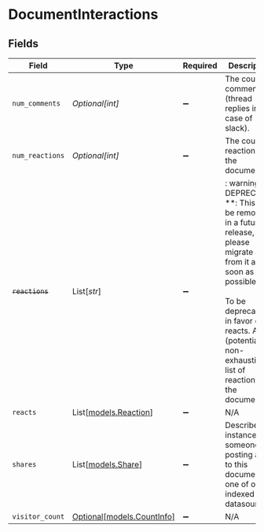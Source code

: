 # DocumentInteractions


## Fields

| Field                                                                                                                                                                                                                            | Type                                                                                                                                                                                                                             | Required                                                                                                                                                                                                                         | Description                                                                                                                                                                                                                      |
| -------------------------------------------------------------------------------------------------------------------------------------------------------------------------------------------------------------------------------- | -------------------------------------------------------------------------------------------------------------------------------------------------------------------------------------------------------------------------------- | -------------------------------------------------------------------------------------------------------------------------------------------------------------------------------------------------------------------------------- | -------------------------------------------------------------------------------------------------------------------------------------------------------------------------------------------------------------------------------- |
| `num_comments`                                                                                                                                                                                                                   | *Optional[int]*                                                                                                                                                                                                                  | :heavy_minus_sign:                                                                                                                                                                                                               | The count of comments (thread replies in the case of slack).                                                                                                                                                                     |
| `num_reactions`                                                                                                                                                                                                                  | *Optional[int]*                                                                                                                                                                                                                  | :heavy_minus_sign:                                                                                                                                                                                                               | The count of reactions on the document.                                                                                                                                                                                          |
| ~~`reactions`~~                                                                                                                                                                                                                  | List[*str*]                                                                                                                                                                                                                      | :heavy_minus_sign:                                                                                                                                                                                                               | : warning: ** DEPRECATED **: This will be removed in a future release, please migrate away from it as soon as possible.<br/><br/>To be deprecated in favor of reacts. A (potentially non-exhaustive) list of reactions for the document. |
| `reacts`                                                                                                                                                                                                                         | List[[models.Reaction](../models/reaction.md)]                                                                                                                                                                                   | :heavy_minus_sign:                                                                                                                                                                                                               | N/A                                                                                                                                                                                                                              |
| `shares`                                                                                                                                                                                                                         | List[[models.Share](../models/share.md)]                                                                                                                                                                                         | :heavy_minus_sign:                                                                                                                                                                                                               | Describes instances of someone posting a link to this document in one of our indexed datasources.                                                                                                                                |
| `visitor_count`                                                                                                                                                                                                                  | [Optional[models.CountInfo]](../models/countinfo.md)                                                                                                                                                                             | :heavy_minus_sign:                                                                                                                                                                                                               | N/A                                                                                                                                                                                                                              |